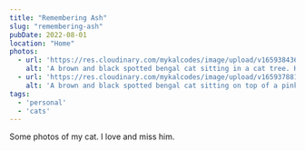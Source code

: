 ```yaml
---
title: "Remembering Ash"
slug: "remembering-ash"
pubDate: 2022-08-01
location: "Home"
photos: 
  - url: 'https://res.cloudinary.com/mykalcodes/image/upload/v1659384366/Mykal%20Codes/ash-in-hammock_egnu25.jpg'
    alt: 'A brown and black spotted bengal cat sitting in a cat tree. He stares up at the camera.'
  - url: 'https://res.cloudinary.com/mykalcodes/image/upload/v1659378816/Mykal%20Codes/PXL_20220419_013313501.PORTRAIT_dn7i2g.jpg'
    alt: 'A brown and black spotted bengal cat sitting on top of a pink fuzzy blanket. He is looking out to the left sleepily.'
tags:
  - 'personal'
  - 'cats'
---
```


Some photos of my cat. I love and miss him.
